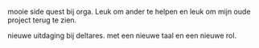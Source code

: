 
mooie side quest bij orga. Leuk om ander te helpen en leuk om mijn oude project terug te zien.

nieuwe uitdaging bij deltares. met een nieuwe taal en een nieuwe rol.

